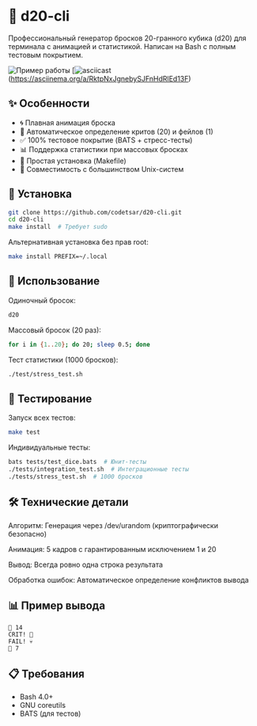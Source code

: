 # 🎲 d20-cli

Профессиональный генератор бросков 20-гранного кубика (d20) для терминала с анимацией и статистикой. Написан на Bash с полным тестовым покрытием.

![Пример работы](https://media.giphy.com/media/v1.Y2lkPTc5MGI3NjExcW5yZzFmZ3VtYzV6eW1qZGN5aGx6eWg0dWt5MGx6eGZ6eGZ6eGZ6eCZlcD12MV9pbnRlcm5hbF9naWZfYnlfaWQmY3Q9Zw/example.gif)
[![asciicast](https://asciinema.org/a/RktpNxJgnebySJFnHdRlEd13F.svg)(https://asciinema.org/a/RktpNxJgnebySJFnHdRlEd13F)

## ✨ Особенности

- 🌀 Плавная анимация броска
- 🎯 Автоматическое определение критов (20) и фейлов (1)
- ✅ 100% тестовое покрытие (BATS + стресс-тесты)
- 📊 Поддержка статистики при массовых бросках
- 🔧 Простая установка (Makefile)
- 🐧 Совместимость с большинством Unix-систем

## 🚀 Установка

```bash
git clone https://github.com/codetsar/d20-cli.git
cd d20-cli
make install  # Требует sudo
```

Альтернативная установка без прав root:
```bash
make install PREFIX=~/.local
```

## 📝 Использование
Одиночный бросок:
```bash
d20
```

Массовый бросок (20 раз):
```bash
for i in {1..20}; do 20; sleep 0.5; done
```

Тест статистики (1000 бросков):
```bash
./test/stress_test.sh
```

## 🧪 Тестирование
Запуск всех тестов:

```bash
make test
```
Индивидуальные тесты:

```bash
bats tests/test_dice.bats  # Юнит-тесты
./tests/integration_test.sh  # Интеграционные тесты
./tests/stress_test.sh  # 1000 бросков
```
## 🛠 Технические детали
Алгоритм: Генерация через /dev/urandom (криптографически безопасно)

Анимация: 5 кадров с гарантированным исключением 1 и 20

Вывод: Всегда ровно одна строка результата

Обработка ошибок: Автоматическое определение конфликтов вывода

## 📊 Пример вывода
```
🎲 14
CRIT! 🎯
FAIL! 💀
🎲 7
```

## 📋 Требования
- Bash 4.0+
- GNU coreutils
- BATS (для тестов)
